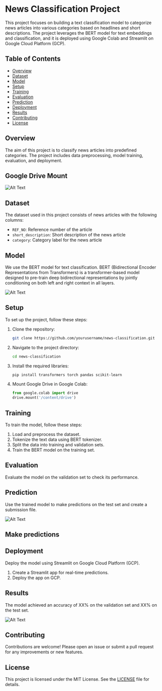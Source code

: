 
# News Classification Project

This project focuses on building a text classification model to categorize news articles into various categories based on headlines and short descriptions. The project leverages the BERT model for text embeddings and classification, and it is deployed using Google Colab and Streamlit on Google Cloud Platform (GCP).

## Table of Contents
- [Overview](#overview)
- [Dataset](#dataset)
- [Model](#model)
- [Setup](#setup)
- [Training](#training)
- [Evaluation](#evaluation)
- [Prediction](#prediction)
- [Deployment](#deployment)
- [Results](#results)
- [Contributing](#contributing)
- [License](#license)

## Overview
The aim of this project is to classify news articles into predefined categories. The project includes data preprocessing, model training, evaluation, and deployment.

## Google Drive Mount

![Alt Text](https://github.com/user-attachments/assets/de36af7a-8155-43ba-8cbb-7280cd40a1d8)


## Dataset
The dataset used in this project consists of news articles with the following columns:
- `REF_NO`: Reference number of the article
- `short_description`: Short description of the news article
- `category`: Category label for the news article

## Model
We use the BERT model for text classification. BERT (Bidirectional Encoder Representations from Transformers) is a transformer-based model designed to pre-train deep bidirectional representations by jointly conditioning on both left and right context in all layers.

![Alt Text](https://github.com/user-attachments/assets/02888063-e095-433e-bb45-9902c98aab9f)

## Setup
To set up the project, follow these steps:

1. Clone the repository:
    ```sh
    git clone https://github.com/yourusername/news-classification.git
    ```

2. Navigate to the project directory:
    ```sh
    cd news-classification
    ```

3. Install the required libraries:
    ```sh
    pip install transformers torch pandas scikit-learn
    ```

4. Mount Google Drive in Google Colab:
    ```python
    from google.colab import drive
    drive.mount('/content/drive')
    ```

## Training
To train the model, follow these steps:

1. Load and preprocess the dataset.
2. Tokenize the text data using BERT tokenizer.
3. Split the data into training and validation sets.
4. Train the BERT model on the training set.


## Evaluation
Evaluate the model on the validation set to check its performance.

## Prediction
Use the trained model to make predictions on the test set and create a submission file.


![Alt Text](https://github.com/user-attachments/assets/76e52843-1d68-42ce-a408-cf42e76be071)

## Make predictions


## Deployment
Deploy the model using Streamlit on Google Cloud Platform (GCP).

1. Create a Streamlit app for real-time predictions.
2. Deploy the app on GCP.


## Results
The model achieved an accuracy of XX% on the validation set and XX% on the test set.

![Alt Text](https://github.com/user-attachments/assets/1a6bc06b-ab7b-47f2-9507-7cfa1e889a0f)


## Contributing
Contributions are welcome! Please open an issue or submit a pull request for any improvements or new features.

## License
This project is licensed under the MIT License. See the [LICENSE](LICENSE) file for details.






